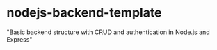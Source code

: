 # nodejs-backend-template
"Basic backend structure with CRUD and authentication in Node.js and Express"
